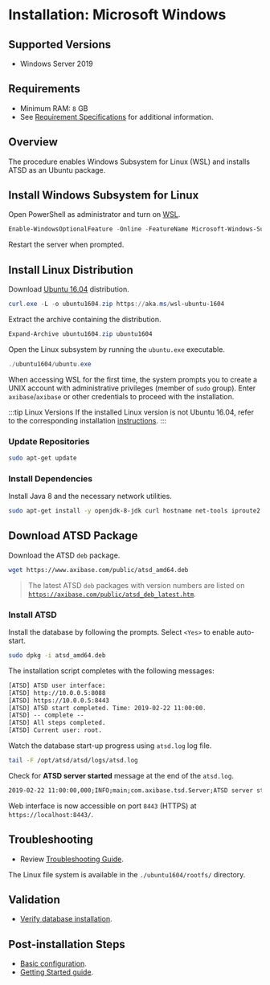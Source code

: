 # Installation: Microsoft Windows

## Supported Versions

* Windows Server 2019

## Requirements

* Minimum RAM: `8` GB
* See [Requirement Specifications](./requirements.md) for additional information.

## Overview

The procedure enables Windows Subsystem for Linux (WSL) and installs ATSD as an Ubuntu package.

## Install Windows Subsystem for Linux

Open PowerShell as administrator and turn on [WSL](https://docs.microsoft.com/en-us/windows/wsl/install-on-server).

```powershell
Enable-WindowsOptionalFeature -Online -FeatureName Microsoft-Windows-Subsystem-Linux
```

Restart the server when prompted.

## Install Linux Distribution

Download [Ubuntu 16.04](https://docs.microsoft.com/en-us/windows/wsl/install-manual) distribution.

```powershell
curl.exe -L -o ubuntu1604.zip https://aka.ms/wsl-ubuntu-1604
```

Extract the archive containing the distribution.

```powershell
Expand-Archive ubuntu1604.zip ubuntu1604
```

Open the Linux subsystem by running the `ubuntu.exe` executable.

```powershell
./ubuntu1604/ubuntu.exe
```

When accessing WSL for the first time, the system prompts you to create a UNIX account with administrative privileges (member of `sudo` group). Enter `axibase`/`axibase` or other credentials to proceed with the installation.

:::tip Linux Versions
If the installed Linux version is not Ubuntu 16.04, refer to the corresponding installation [instructions](./packages.md).
:::

### Update Repositories

```sh
sudo apt-get update
```

### Install Dependencies

Install Java 8 and the necessary network utilities.

```sh
sudo apt-get install -y openjdk-8-jdk curl hostname net-tools iproute2 procps
```

## Download ATSD Package

Download the ATSD `deb` package.

```bash
wget https://www.axibase.com/public/atsd_amd64.deb
```

> The latest ATSD `deb` packages with version numbers are listed on [`https://axibase.com/public/atsd_deb_latest.htm`](https://axibase.com/public/atsd_deb_latest.htm).

### Install ATSD

Install the database by following the prompts. Select `<Yes>` to enable auto-start.

```sh
sudo dpkg -i atsd_amd64.deb
```

The installation script completes with the following messages:

```txt
[ATSD] ATSD user interface:
[ATSD] http://10.0.0.5:8088
[ATSD] https://10.0.0.5:8443
[ATSD] ATSD start completed. Time: 2019-02-22 11:00:00.
[ATSD] -- complete --
[ATSD] All steps completed.
[ATSD] Current user: root.
```

Watch the database start-up progress using `atsd.log` log file.

```sh
tail -F /opt/atsd/atsd/logs/atsd.log
```

Check for **ATSD server started** message at the end of the `atsd.log`.

```txt
2019-02-22 11:00:00,000;INFO;main;com.axibase.tsd.Server;ATSD server started
```

Web interface is now accessible on port `8443` (HTTPS) at `https://localhost:8443/`.

## Troubleshooting

* Review [Troubleshooting Guide](troubleshooting.md).

The Linux file system is available in the `./ubuntu1604/rootfs/` directory.

## Validation

* [Verify database installation](verifying-installation.md).

## Post-installation Steps

* [Basic configuration](post-installation.md).
* [Getting Started guide](../tutorials/getting-started.md).